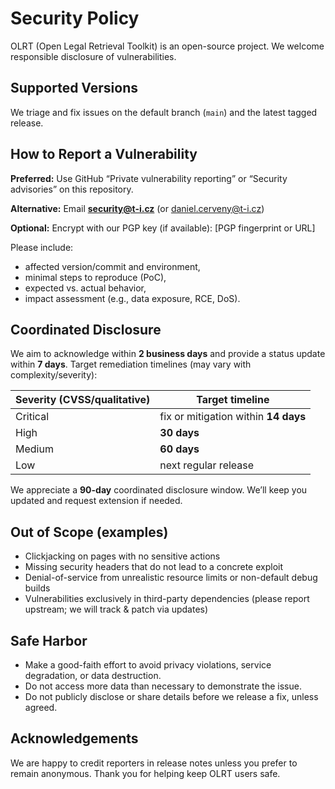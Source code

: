 # Security Policy

OLRT (Open Legal Retrieval Toolkit) is an open-source project. We welcome responsible disclosure of vulnerabilities.

## Supported Versions
We triage and fix issues on the default branch (`main`) and the latest tagged release.

## How to Report a Vulnerability


**Preferred:** Use GitHub “Private vulnerability reporting” or “Security advisories” on this repository.  

**Alternative:** Email **security@t-i.cz** (or daniel.cerveny@t-i.cz)  

**Optional:** Encrypt with our PGP key (if available): [PGP fingerprint or URL]


Please include:
- affected version/commit and environment,
- minimal steps to reproduce (PoC),
- expected vs. actual behavior,
- impact assessment (e.g., data exposure, RCE, DoS).

## Coordinated Disclosure

We aim to acknowledge within **2 business days** and provide a status update within **7 days**.
Target remediation timelines (may vary with complexity/severity):

| Severity (CVSS/qualitative) | Target timeline |
| --- | --- |
| Critical | fix or mitigation within **14 days** |
| High | **30 days** |
| Medium | **60 days** |
| Low | next regular release |

We appreciate a **90-day** coordinated disclosure window. We’ll keep you updated and request extension if needed.

## Out of Scope (examples)

- Clickjacking on pages with no sensitive actions
- Missing security headers that do not lead to a concrete exploit
- Denial-of-service from unrealistic resource limits or non-default debug builds
- Vulnerabilities exclusively in third-party dependencies (please report upstream; we will track & patch via updates)

## Safe Harbor

- Make a good-faith effort to avoid privacy violations, service degradation, or data destruction.
- Do not access more data than necessary to demonstrate the issue.
- Do not publicly disclose or share details before we release a fix, unless agreed.

## Acknowledgements

We are happy to credit reporters in release notes unless you prefer to remain anonymous. Thank you for helping keep OLRT users safe.
